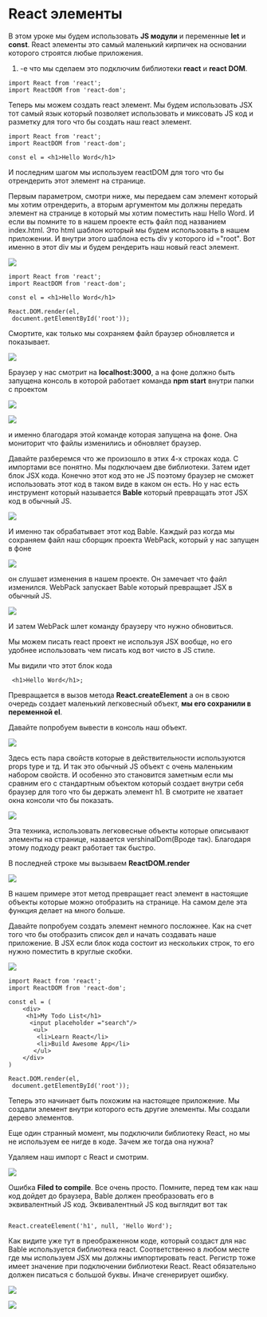 # React элементы

В этом уроке мы будем использовать **JS модули** и переменные **let** и **const**.
React элементы это самый маленький кирпичек на основании которого строятся любые приложения.
1. -е что мы сделаем это подключим библиотеки **react** и **react DOM**.
   
```
import React from 'react';
import ReactDOM from 'react-dom';

```

Теперь мы можем создать react элемент. Мы будем использовать JSX тот самый язык который позволяет использовать и миксовать JS код и разметку для того что бы создать наш react элемент.

```
import React from 'react';
import ReactDOM from 'react-dom';

сonst el = <h1>Hello Word</h1>

```

И последним шагом мы используем reactDOM  для того что бы отрендерить этот элемент на странице.



Первым параметром, смотри ниже, мы передаем сам элемент который мы хотим отрендерить, а вторым аргументом мы должны передать элемент на странице в который мы хотим поместить наш Hello Word. И если вы помните то в нашем проекте есть файл под названием index.html. Это html шаблон который мы будем использовать в нашем приложении. И внутри этого шаблона есть div у которого id ="root". Вот именно в этот div мы и будем рендерить наш новый react элемент.

![](../img/the__basics__react/react__elements/001.jpg)


```
import React from 'react';
import ReactDOM from 'react-dom';

сonst el = <h1>Hello Word</h1>

React.DOM.render(el,
 document.getElementById('root'));

```

Смортите, как только мы сохраняем файл браузер обновляется и показывает.

![](../img/the__basics__react/react__elements/002.jpg)

Браузер у нас смотрит на **localhost:3000**, а на фоне должно быть запущена консоль в которой работает команда **npm start** внутри папки с проектом

![](../img/the__basics__react/react__elements/003.jpg)

![](../img/the__basics__react/react__elements/004.jpg)

и именно благодаря этой команде которая запущена на фоне. Она мониторит что файлы изменились и обновляет браузер.

Давайте разберемся что же произошло в этих 4-х строках кода.
С импортами все понятно. Мы подключаем две библиотеки. 
Затем идет блок JSX кода. Конечно этот код это не JS поэтому браузер не сможет использовать этот код в таком виде в каком он есть. Но у нас есть инструмент который называется **Bable** который превращать этот JSX код в обычный JS. 

![](../img/the__basics__react/react__elements/005.jpg)

И именно так обрабатывает этот код Bable. Каждый раз когда мы сохраняем файл наш сборщик проекта WebPack, который у нас запущен в фоне

![](../img/the__basics__react/react__elements/004.jpg)

он слушает изменения в нашем проекте. Он замечает что файл изменился. WebPack запускает Bable  который превращает JSX в обычный JS.

![](../img/the__basics__react/react__elements/006.jpg)

И затем WebPack шлет команду браузеру что нужно обновиться.

Мы можем писать react проект не используя JSX вообще, но его удобнее использовать чем писать код вот чисто в JS стиле.

Мы видили что этот блок кода 

```
 <h1>Hello Word</h1>;

```

Превращается в вызов метода **React.createElement** а он в свою очередь создает маленький легковесный объект, **мы его сохранили в переменной el**.

Давайте попробуем вывести в консоль наш объект.

![](../img/the__basics__react/react__elements/007.jpg)

Здесь есть пара свойств которые в действительности используются props type и тд.
И так это обычный JS объект с очень маленьким набором свойств.
И особенно это становится заметным если мы сравним его с стандартным объектом который создает внутри себя браузер для того что бы держать элемент h1.
B смотрите не хватает окна консоли что бы показать.

![](../img/the__basics__react/react__elements/008.jpg)

Эта техника, использовать легковесные объекты которые описывают элементы на странице, назвается vershinalDom(Вроде так). Благодаря этому подходу реакт работает так быстро.

В последней строке мы вызываем **ReactDOM.render**

![](../img/the__basics__react/react__elements/009.jpg)

В нашем примере этот метод превращает react  элемент в настоящие объекты которые можно отобразить на странице.
На самом деле эта функция делает на много больше.

Давайте попробуем создать элемент немного посложнее.
Как на счет того что бы отобразить список дел и начать создавать наше приложение.
В JSX если блок кода состоит из нескольких строк, то его нужно поместить в круглые скобки.

![](../img/the__basics__react/react__elements/010.jpg)

```
import React from 'react';
import ReactDOM from 'react-dom';

сonst el = (
    <div>
     <h1>My Todo List</h1>
      <input placeholder ="search"/>
       <ul>
        <li>Learn React</li>
        <li>Build Awesome App</li>
       </ul>
    </div>
)

React.DOM.render(el,
 document.getElementById('root'));

```

Теперь это начинает быть похожим на настоящее приложение. Мы создали элемент внутри которого есть другие элементы. Мы создали дерево элементов.

Еще один странный момент, мы подключили библиотеку React,  но мы не используем ее нигде в коде. Зачем же тогда она нужна?

Удаляем наш импорт с React и смотрим.

![](../img/the__basics__react/react__elements/011.jpg)

Ошибка **Filed to compile**. Все очень просто. Помните, перед тем как наш код дойдет до браузера, Bable должен преобразовать его в эквивалентный JS код.
Эквивалентный JS код выглядит вот так

```

React.createElement('h1', null, 'Hello Word');

```

Как видите уже тут в преображенном коде, который создаст для нас Bable используется библиотека react. Соответственно в любом месте где мы используем JSX мы должны импортировать react. 
Регистр тоже имеет значение при подключении библиотеки React. React обязательно должен писаться с большой буквы. Иначе сгенерирует ошибку.

![](../img/the__basics__react/react__elements/012.jpg)

![](../img/the__basics__react/react__elements/013.jpg)